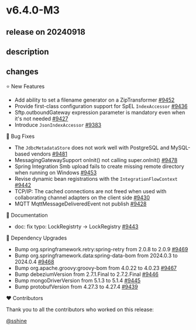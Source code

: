 # v6.4.0-M3

## release on 20240918

## description

## changes

⭐ New Features

* Add ability to set a filename generator on a ZipTransformer <a href="https://github.com/spring-projects/spring-integration/issues/9452" data-hovercard-type="issue" data-hovercard-url="/spring-projects/spring-integration/issues/9452/hovercard">#9452</a>
* Provide first-class configuration support for SpEL <code>IndexAccessor</code> <a href="https://github.com/spring-projects/spring-integration/issues/9436" data-hovercard-type="issue" data-hovercard-url="/spring-projects/spring-integration/issues/9436/hovercard">#9436</a>
* Sftp.outboundGateway expression parameter is mandatory even when it's not needed <a href="https://github.com/spring-projects/spring-integration/issues/9427" data-hovercard-type="issue" data-hovercard-url="/spring-projects/spring-integration/issues/9427/hovercard">#9427</a>
* Introduce <code>JsonIndexAccessor</code> <a href="https://github.com/spring-projects/spring-integration/issues/9383" data-hovercard-type="issue" data-hovercard-url="/spring-projects/spring-integration/issues/9383/hovercard">#9383</a>

🐞 Bug Fixes

* The <code>JdbcMetadataStore</code> does not work well with PostgreSQL and MySQL-based vendors <a href="https://github.com/spring-projects/spring-integration/issues/9481" data-hovercard-type="issue" data-hovercard-url="/spring-projects/spring-integration/issues/9481/hovercard">#9481</a>
* MessagingGatewaySupport onInit() not calling super.onInit() <a href="https://github.com/spring-projects/spring-integration/issues/9478" data-hovercard-type="issue" data-hovercard-url="/spring-projects/spring-integration/issues/9478/hovercard">#9478</a>
* Spring Integration Smb upload fails to create missing remote directory when running on Windows <a href="https://github.com/spring-projects/spring-integration/issues/9453" data-hovercard-type="issue" data-hovercard-url="/spring-projects/spring-integration/issues/9453/hovercard">#9453</a>
* Revise dynamic bean registrations with the <code>IntegrationFlowContext</code> <a href="https://github.com/spring-projects/spring-integration/issues/9442" data-hovercard-type="issue" data-hovercard-url="/spring-projects/spring-integration/issues/9442/hovercard">#9442</a>
* TCP/IP: The cached connections are not freed when used with collaborating channel adapters on the client side <a href="https://github.com/spring-projects/spring-integration/issues/9430" data-hovercard-type="issue" data-hovercard-url="/spring-projects/spring-integration/issues/9430/hovercard">#9430</a>
* MQTT MqttMessageDeliveredEvent not publish <a href="https://github.com/spring-projects/spring-integration/issues/9428" data-hovercard-type="issue" data-hovercard-url="/spring-projects/spring-integration/issues/9428/hovercard">#9428</a>

📔 Documentation

* doc: fix typo: LockRegistrty -> LockRegistry <a href="https://github.com/spring-projects/spring-integration/pull/9443" data-hovercard-type="pull_request" data-hovercard-url="/spring-projects/spring-integration/pull/9443/hovercard">#9443</a>

🔨 Dependency Upgrades

* Bump org.springframework.retry:spring-retry from 2.0.8 to 2.0.9 <a href="https://github.com/spring-projects/spring-integration/pull/9469" data-hovercard-type="pull_request" data-hovercard-url="/spring-projects/spring-integration/pull/9469/hovercard">#9469</a>
* Bump org.springframework.data:spring-data-bom from 2024.0.3 to 2024.0.4 <a href="https://github.com/spring-projects/spring-integration/pull/9468" data-hovercard-type="pull_request" data-hovercard-url="/spring-projects/spring-integration/pull/9468/hovercard">#9468</a>
* Bump org.apache.groovy:groovy-bom from 4.0.22 to 4.0.23 <a href="https://github.com/spring-projects/spring-integration/pull/9467" data-hovercard-type="pull_request" data-hovercard-url="/spring-projects/spring-integration/pull/9467/hovercard">#9467</a>
* Bump debeziumVersion from 2.7.1.Final to 2.7.2.Final <a href="https://github.com/spring-projects/spring-integration/pull/9446" data-hovercard-type="pull_request" data-hovercard-url="/spring-projects/spring-integration/pull/9446/hovercard">#9446</a>
* Bump mongoDriverVersion from 5.1.3 to 5.1.4 <a href="https://github.com/spring-projects/spring-integration/pull/9445" data-hovercard-type="pull_request" data-hovercard-url="/spring-projects/spring-integration/pull/9445/hovercard">#9445</a>
* Bump protobufVersion from 4.27.3 to 4.27.4 <a href="https://github.com/spring-projects/spring-integration/pull/9439" data-hovercard-type="pull_request" data-hovercard-url="/spring-projects/spring-integration/pull/9439/hovercard">#9439</a>

❤️ Contributors

Thank you to all the contributors who worked on this release:

<a class="user-mention notranslate" data-hovercard-type="user" data-hovercard-url="/users/sshine/hovercard" data-octo-click="hovercard-link-click" data-octo-dimensions="link_type:self" href="https://github.com/sshine">@sshine</a>

